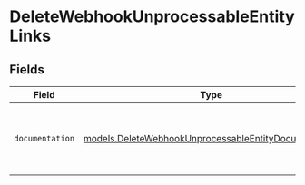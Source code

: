# DeleteWebhookUnprocessableEntityLinks


## Fields

| Field                                                                                                              | Type                                                                                                               | Required                                                                                                           | Description                                                                                                        |
| ------------------------------------------------------------------------------------------------------------------ | ------------------------------------------------------------------------------------------------------------------ | ------------------------------------------------------------------------------------------------------------------ | ------------------------------------------------------------------------------------------------------------------ |
| `documentation`                                                                                                    | [models.DeleteWebhookUnprocessableEntityDocumentation](../models/deletewebhookunprocessableentitydocumentation.md) | :heavy_check_mark:                                                                                                 | The URL to the generic Mollie API error handling guide.                                                            |